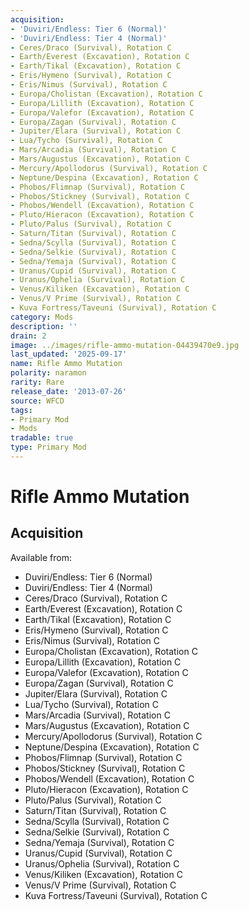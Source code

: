 ```yaml
---
acquisition:
- 'Duviri/Endless: Tier 6 (Normal)'
- 'Duviri/Endless: Tier 4 (Normal)'
- Ceres/Draco (Survival), Rotation C
- Earth/Everest (Excavation), Rotation C
- Earth/Tikal (Excavation), Rotation C
- Eris/Hymeno (Survival), Rotation C
- Eris/Nimus (Survival), Rotation C
- Europa/Cholistan (Excavation), Rotation C
- Europa/Lillith (Excavation), Rotation C
- Europa/Valefor (Excavation), Rotation C
- Europa/Zagan (Survival), Rotation C
- Jupiter/Elara (Survival), Rotation C
- Lua/Tycho (Survival), Rotation C
- Mars/Arcadia (Survival), Rotation C
- Mars/Augustus (Excavation), Rotation C
- Mercury/Apollodorus (Survival), Rotation C
- Neptune/Despina (Excavation), Rotation C
- Phobos/Flimnap (Survival), Rotation C
- Phobos/Stickney (Survival), Rotation C
- Phobos/Wendell (Excavation), Rotation C
- Pluto/Hieracon (Excavation), Rotation C
- Pluto/Palus (Survival), Rotation C
- Saturn/Titan (Survival), Rotation C
- Sedna/Scylla (Survival), Rotation C
- Sedna/Selkie (Survival), Rotation C
- Sedna/Yemaja (Survival), Rotation C
- Uranus/Cupid (Survival), Rotation C
- Uranus/Ophelia (Survival), Rotation C
- Venus/Kiliken (Excavation), Rotation C
- Venus/V Prime (Survival), Rotation C
- Kuva Fortress/Taveuni (Survival), Rotation C
category: Mods
description: ''
drain: 2
image: ../images/rifle-ammo-mutation-04439470e9.jpg
last_updated: '2025-09-17'
name: Rifle Ammo Mutation
polarity: naramon
rarity: Rare
release_date: '2013-07-26'
source: WFCD
tags:
- Primary Mod
- Mods
tradable: true
type: Primary Mod
---
```


# Rifle Ammo Mutation

## Acquisition

Available from:
- Duviri/Endless: Tier 6 (Normal)
- Duviri/Endless: Tier 4 (Normal)
- Ceres/Draco (Survival), Rotation C
- Earth/Everest (Excavation), Rotation C
- Earth/Tikal (Excavation), Rotation C
- Eris/Hymeno (Survival), Rotation C
- Eris/Nimus (Survival), Rotation C
- Europa/Cholistan (Excavation), Rotation C
- Europa/Lillith (Excavation), Rotation C
- Europa/Valefor (Excavation), Rotation C
- Europa/Zagan (Survival), Rotation C
- Jupiter/Elara (Survival), Rotation C
- Lua/Tycho (Survival), Rotation C
- Mars/Arcadia (Survival), Rotation C
- Mars/Augustus (Excavation), Rotation C
- Mercury/Apollodorus (Survival), Rotation C
- Neptune/Despina (Excavation), Rotation C
- Phobos/Flimnap (Survival), Rotation C
- Phobos/Stickney (Survival), Rotation C
- Phobos/Wendell (Excavation), Rotation C
- Pluto/Hieracon (Excavation), Rotation C
- Pluto/Palus (Survival), Rotation C
- Saturn/Titan (Survival), Rotation C
- Sedna/Scylla (Survival), Rotation C
- Sedna/Selkie (Survival), Rotation C
- Sedna/Yemaja (Survival), Rotation C
- Uranus/Cupid (Survival), Rotation C
- Uranus/Ophelia (Survival), Rotation C
- Venus/Kiliken (Excavation), Rotation C
- Venus/V Prime (Survival), Rotation C
- Kuva Fortress/Taveuni (Survival), Rotation C

